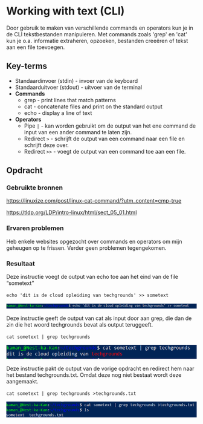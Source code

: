 # Working with text (CLI)
Door gebruik te maken van verschillende commands en operators kun je in de CLI  tekstbestanden manipuleren. Met commands zoals 'grep' en 'cat' kun je o.a. informatie extraheren, opzoeken, bestanden creeëren of tekst aan een file toevoegen.

## Key-terms
- Standaardinvoer (stdin) - invoer van de keyboard
- Standaarduitvoer (stdout) - uitvoer van de terminal 
- **Commands**
    - grep - print lines that match patterns
    - cat - concatenate files and print on the standard output
    - echo - display a line of text
- **Operators**
    - Pipe `|` - kan worden gebruikt om de output van het ene command de input van een ander command te laten zijn.
    - Redirect `>` - schrijft de output van een command naar een file en schrijft deze over.
    - Redirect `>>` - voegt de output van een command toe aan een file.


## Opdracht
### Gebruikte bronnen
https://linuxize.com/post/linux-cat-command/?utm_content=cmp-true

https://tldp.org/LDP/intro-linux/html/sect_05_01.html

### Ervaren problemen
Heb enkele websites opgezocht over commands en operators om mijn geheugen op te frissen. Verder geen problemen tegengekomen.

### Resultaat

Deze instructie voegt de output van echo toe aan het eind van de file “sometext”


 ``echo 'dit is de cloud opleiding van techgrounds' >> sometext``


![Image](https://github.com/techgrounds/techgrounds-kaman/blob/main/00_includes/LNX-03_screenshot01.PNG)


Deze instructie geeft de output van cat als input door aan grep, die dan de zin die het woord techgrounds bevat als output teruggeeft.

``cat sometext | grep techgrounds`` 


![Image](https://github.com/techgrounds/techgrounds-kaman/blob/main/00_includes/LNX-03_screenshot02.PNG)


Deze instructie pakt de output van de vorige opdracht en redirect hem naar het bestand techgrounds.txt. Omdat deze nog niet bestaat wordt deze aangemaakt.


``cat sometext | grep techgrounds >techgrounds.txt`` 


![Image](https://github.com/techgrounds/techgrounds-kaman/blob/main/00_includes/LNX-03_screenshot03.PNG)




